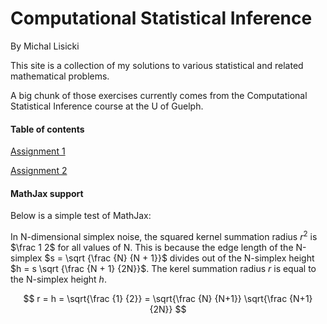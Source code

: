 # Computational Statistical Inference
By Michal Lisicki

This site is a collection of my solutions to various statistical and related mathematical problems.

A big chunk of those exercises currently comes from the Computational Statistical Inference course at the U of Guelph.

#### Table of contents

[Assignment 1](./STAT6841%20-%20Assignment%201.html)

[Assignment 2](./STAT6841%20-%20Assignment%202.html)

#### MathJax support

Below is a simple test of MathJax:

In N-dimensional simplex noise, the squared kernel summation radius $r^2$ is $\frac 1 2$
for all values of N. This is because the edge length of the N-simplex $s = \sqrt {\frac {N} {N + 1}}$
divides out of the N-simplex height $h = s \sqrt {\frac {N + 1} {2N}}$.
The kerel summation radius $r$ is equal to the N-simplex height $h$.

$$ r = h = \sqrt{\frac {1} {2}} = \sqrt{\frac {N} {N+1}} \sqrt{\frac {N+1} {2N}} $$

